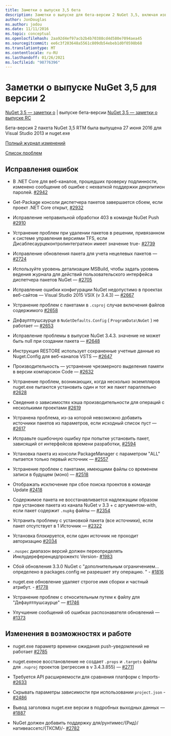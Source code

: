 ```yaml
---
title: Заметки о выпуске 3,5 бета
description: Заметки о выпуске для бета-версии 2 NuGet 3,5, включая известные проблемы, исправления ошибок, добавленные функции и DCR.
author: JonDouglas
ms.author: jodou
ms.date: 11/11/2016
ms.topic: conceptual
ms.openlocfilehash: 2aa92d4ef97acb2b4b70388cd4d580e7094aea45
ms.sourcegitcommit: ee6c3f203648a5561c809db54ebeb1d0f0598b68
ms.translationtype: MT
ms.contentlocale: ru-RU
ms.lasthandoff: 01/26/2021
ms.locfileid: "98776396"
---
```

# <a name="nuget-35-beta2-release-notes"></a>Заметки о выпуске NuGet 3,5 для версии 2

[NuGet 3,5 — заметки о](../release-notes/nuget-3.5-Beta.md)  |  выпуске бета-версии [NuGet 3,5 — заметки о выпуске RC](../release-notes/nuget-3.5-RC.md)

Бета-версия 2 пакета NuGet 3,5 RTM была выпущена 27 июня 2016 для Visual Studio 2013 и nuget.exe

[Полный журнал изменений](https://github.com/NuGet/NuGet.Client/compare/release-3.5.0-beta...release-3.5.0-beta2)

[Список проблем](https://github.com/Nuget/Home/issues?q=is%3Aissue+milestone%3A%223.5+Beta2%22+is%3Aclosed)

## <a name="bug-fixes"></a>Исправления ошибок

* В .NET Core для веб-каналов, прошедших проверку подлинности, изменено сообщение об ошибке с нехваткой поддержки декрпитион паролей. [#2942](https://github.com/NuGet/Home/issues/2942)

* Get-Package консоли диспетчера пакетов завершается сбоем, если проект .NET Core открыт, [#2932](https://github.com/NuGet/Home/issues/2932)

* Исправление неправильной обработки 403 в команде NuGet Push [#2910](https://github.com/NuGet/Home/issues/2910)

* Устранение проблем при удалении пакетов в решении, привязанном к системе управления версиями TFS, если Дисаблесаурцеконтролинтегратион имеет значение true- [#2739](https://github.com/NuGet/Home/issues/2739)

* Исправление обновления пакета для учета нецелевых пакетов — [#2724](https://github.com/NuGet/Home/issues/2724)

* Используйте уровень детализации MSBuild, чтобы задать уровень ведения журнала для действий пользовательского интерфейса диспетчера пакетов NuGet — [#2705](https://github.com/NuGet/Home/issues/2705)

* Исправление ошибки конфигурации NuGet недопустимо в проектах веб-сайтов — Visual Studio 2015 VSIX (v 3.4.3) — [#2667](https://github.com/NuGet/Home/issues/2667)

* Устранение проблем с пакетами в `.csproj` случае включения файлов содержимого [#2658](https://github.com/NuGet/Home/issues/2658)

* Дефаултпушсаурце в `NuGetDefaults.Config` ( `ProgramData\NuGet` ) не работает — [#2653](https://github.com/NuGet/Home/issues/2653)

* Исправление проблемы в выпуске NuGet 3.4.3. значение не может быть null при создании пакета — [#2648](https://github.com/NuGet/Home/issues/2648)

* Инструкция RESTORE использует сохраненные учетные данные из Nuget.Config для веб-каналов VSTS — [#2647](https://github.com/NuGet/Home/issues/2647)

* Производительность — устранение чрезмерного выделения памяти в версии компарсион Code — [#2632](https://github.com/NuGet/Home/issues/2632)

* Устранение проблем, возникающих, когда несколько экземпляров nuget.exe пытаются установить один и тот же пакет параллельно [#2628](https://github.com/NuGet/Home/issues/2628)

* Сведения о зависимостях кэша производительности для операций с несколькими проектами [#2619](https://github.com/NuGet/Home/issues/2619)

* Устранена проблема, из-за которой невозможно добавить источники пакетов из параметров, если исходный список пуст — [#2617](https://github.com/NuGet/Home/issues/2617)

* Исправьте ошибочную ошибку при попытке установить пакет, зависящий от интерфейсов времени разработки, [#2594](https://github.com/NuGet/Home/issues/2594)

* Установка пакета из консоли PackageManager с параметром "ALL" пытается только первый источник — [#2557](https://github.com/NuGet/Home/issues/2557)

* Устранение проблем с пакетами, имеющими файлы со временем записи в будущем (моно) — [#2518](https://github.com/NuGet/Home/issues/2518)

* Отображать исключение при сбое поиска проектов в команде Update [#2418](https://github.com/NuGet/Home/issues/2418)

* Содержимое пакета не восстанавливается надлежащим образом при установке пакета из канала NuGet v 3.3 + с аргументом-with, если пакет содержит `.nupkg` файлы — [#2354](https://github.com/NuGet/Home/issues/2354)

* Устранить проблему с установкой пакета (все источники), если пакет отсутствует в 1 Источник — [#2322](https://github.com/NuGet/Home/issues/2322)

* Установка блокируется, если один источник не проходит авторизацию [#2034](https://github.com/NuGet/Home/issues/2034)

* `.nuspec` диапазон версий должен переопределять Инклудереференцедпрожектс Version- [#1983](https://github.com/NuGet/Home/issues/1983)

* Сбой обновления 3.3.0 NuGet с "дополнительным ограничением... определено в packages.config не разрешает эту операцию. " - [#1816](https://github.com/NuGet/Home/issues/1816)

* nuget.exe обновление удаляет строгое имя сборки и частный атрибут. - [#1778](https://github.com/NuGet/Home/issues/1778)

* Устранение проблем с относительным путем к файлу для "Дефаултпушсаурце" — [#1746](https://github.com/NuGet/Home/issues/1746)

* Улучшение сообщений об ошибках распознавателя обновлений — [#1373](https://github.com/NuGet/Home/issues/1373)

## <a name="features-and-behavior-changes"></a>Изменения в возможностях и работе

* nuget.exe параметр времени ожидания push-уведомлений не работает [#2785](https://github.com/NuGet/Home/issues/2785)

* nuget.exeное восстановление не создает `.props` и `.targets` файлы для `.nuproj` проектов (регрессия в v 3.4.3.855) — [#2711](https://github.com/NuGet/Home/issues/2711)

* Требуется API расширяемости для сравнения платформ с Imports- [#2633](https://github.com/NuGet/Home/issues/2633)

* Скрывать параметры зависимости при использовании `project.json`  -  [#2486](https://github.com/NuGet/Home/issues/2486)

* Вывод заголовка nuget.exe версии в подробных выходных данных — [#1887](https://github.com/NuGet/Home/issues/1887)

* NuGet должен добавить поддержку для/рунтимес/{Рид}/нативеассетс/{ТКСМ}/- [#2782](https://github.com/NuGet/Home/issues/2782)
